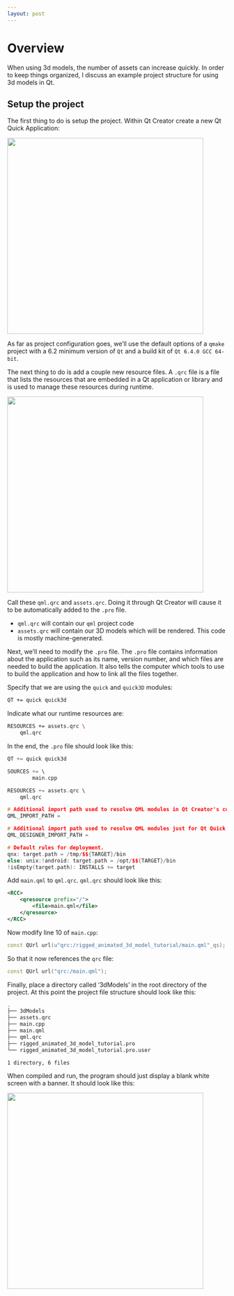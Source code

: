 ```yaml
---
layout: post
---
```

# Overview
When using 3d models, the number of assets can increase quickly. In order to keep things organized, I discuss an example project structure for using 3d models in Qt.


## Setup the project

The first thing to do is setup the project. Within Qt Creator create a new Qt Quick Application:

<image src="/assets/images/Untitled.png" width="450" /> 

As far as project configuration goes, we’ll use the default options of a `qmake` project with a 6.2 minimum version of `Qt` and a build kit of `Qt 6.4.0 GCC 64-bit`. 

The next thing to do is add a couple new resource files. A `.qrc` file is a file that lists the resources that are embedded in a Qt application or library and is used to manage these resources during runtime.

<image src="/assets/images/Untitled(1).png" width="450" /> 

Call these `qml.qrc` and `assets.qrc`. Doing it through Qt Creator will cause it to be automatically added to the `.pro` file.

- `qml.qrc` will contain our `qml` project code
- `assets.qrc` will contain our 3D models which will be rendered. This code is mostly machine-generated.

Next, we’ll need to modify the `.pro` file. The `.pro` file contains information about the application such as its name, version number, and which files are needed to build the application. It also tells the computer which tools to use to build the application and how to link all the files together.

Specify that we are using the `quick` and `quick3D` modules:

```bash
QT += quick quick3d
```

Indicate what our runtime resources are:

```bash
RESOURCES += assets.qrc \
	qml.qrc
```

In the end, the `.pro` file should look like this:

```cpp
QT += quick quick3d

SOURCES += \
        main.cpp

RESOURCES += assets.qrc \
    qml.qrc

# Additional import path used to resolve QML modules in Qt Creator's code model
QML_IMPORT_PATH =

# Additional import path used to resolve QML modules just for Qt Quick Designer
QML_DESIGNER_IMPORT_PATH =

# Default rules for deployment.
qnx: target.path = /tmp/$${TARGET}/bin
else: unix:!android: target.path = /opt/$${TARGET}/bin
!isEmpty(target.path): INSTALLS += target
```

Add `main.qml` to `qml.qrc`. `qml.qrc` should look like this:

```xml
<RCC>
    <qresource prefix="/">
        <file>main.qml</file>
    </qresource>
</RCC>
```

Now modify line 10 of `main.cpp`:

```cpp
const QUrl url(u"qrc:/rigged_animated_3d_model_tutorial/main.qml"_qs);
```

So that it now references the `qrc` file:

```cpp
const QUrl url("qrc:/main.qml");
```

Finally, place a directory called ‘3dModels’ in the root directory of the project. At this point the project file structure should look like this:

```bash
.
├── 3dModels
├── assets.qrc
├── main.cpp
├── main.qml
├── qml.qrc
├── rigged_animated_3d_model_tutorial.pro
└── rigged_animated_3d_model_tutorial.pro.user

1 directory, 6 files
```

When compiled and run, the program should just display a blank white screen with a banner. It should look like this:

<image src="/assets/images/Untitled(2).png" width="450" /> 
